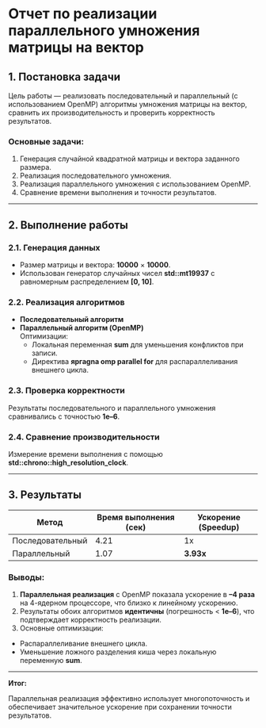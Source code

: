 # Отчет по реализации параллельного умножения матрицы на вектор

## 1. Постановка задачи

Цель работы — реализовать последовательный и параллельный (с использованием OpenMP) алгоритмы умножения матрицы на вектор, сравнить их производительность и проверить корректность результатов.

### Основные задачи:

1. Генерация случайной квадратной матрицы и вектора заданного размера.
2. Реализация последовательного умножения.
3. Реализация параллельного умножения с использованием OpenMP.
4. Сравнение времени выполнения и точности результатов.

---

## 2. Выполнение работы

### 2.1. Генерация данных

- Размер матрицы и вектора: **10000** × **10000**.
- Использован генератор случайных чисел **std::mt19937** с равномерным распределением **[0, 10]**.

### 2.2. Реализация алгоритмов

- **Последовательный алгоритм**
- **Параллельный алгоритм (OpenMP)**  
  Оптимизации:
  - Локальная переменная **sum** для уменьшения конфликтов при записи.
  - Директива **яргаgna omp parallel for** для распараллеливания внешнего цикла.

### 2.3. Проверка корректности

Результаты последовательного и параллельного умножения сравнивались с точностью **1e–6**.

### 2.4. Сравнение производительности

Измерение времени выполнения с помощью **std::chrono::high_resolution_clock**.

---

## 3. Результаты

| Метод | Время выполнения (сек) | Ускорение (Speedup) |
|---|---|---|
| Последовательный | 4.21    | 1х    |
| Параллельный | 1.07    | **3.93х** |

### Выводы:

1. **Параллельная реализация** с OpenMP показала ускорение в **–4 раза** на 4-ядерном процессоре, что близко к линейному ускорению.
2. Результаты обоих алгоритмов **идентичны** (погрешность < **1e–6**), что подтверждает корректность реализации.
3. Основные оптимизации:
  - Распараллеливание внешнего цикла.
  - Уменьшение ложного разделения киша через локальную переменную **sum**.

---

**Итог:**

Параллельная реализация эффективно использует многопоточность и обеспечивает значительное ускорение при сохранении точности результатов.
